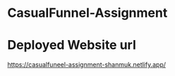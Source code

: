 # CasualFunnel-Assignment

# Deployed Website url
https://casualfuneel-assignment-shanmuk.netlify.app/
